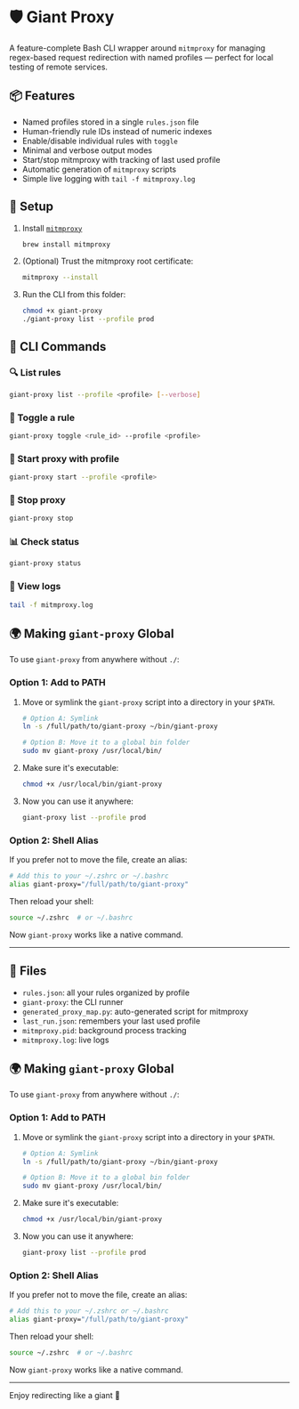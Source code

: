 # 🛡️ Giant Proxy

A feature-complete Bash CLI wrapper around `mitmproxy` for managing regex-based request redirection with named profiles — perfect for local testing of remote services.

## 📦 Features

- Named profiles stored in a single `rules.json` file
- Human-friendly rule IDs instead of numeric indexes
- Enable/disable individual rules with `toggle`
- Minimal and verbose output modes
- Start/stop mitmproxy with tracking of last used profile
- Automatic generation of `mitmproxy` scripts
- Simple live logging with `tail -f mitmproxy.log`

## 🚀 Setup

1. Install [`mitmproxy`](https://mitmproxy.org)
   ```bash
   brew install mitmproxy
   ```

2. (Optional) Trust the mitmproxy root certificate:
   ```bash
   mitmproxy --install
   ```

3. Run the CLI from this folder:
   ```bash
   chmod +x giant-proxy
   ./giant-proxy list --profile prod
   ```

## 🧰 CLI Commands

### 🔍 List rules

```bash
giant-proxy list --profile <profile> [--verbose]
```

### 🔁 Toggle a rule

```bash
giant-proxy toggle <rule_id> --profile <profile>
```

### 🚦 Start proxy with profile

```bash
giant-proxy start --profile <profile>
```

### 🛑 Stop proxy

```bash
giant-proxy stop
```

### 📊 Check status

```bash
giant-proxy status
```

### 📄 View logs

```bash
tail -f mitmproxy.log
```


## 🌍 Making `giant-proxy` Global

To use `giant-proxy` from anywhere without `./`:

### Option 1: Add to PATH

1. Move or symlink the `giant-proxy` script into a directory in your `$PATH`.

   ```bash
   # Option A: Symlink
   ln -s /full/path/to/giant-proxy ~/bin/giant-proxy

   # Option B: Move it to a global bin folder
   sudo mv giant-proxy /usr/local/bin/
   ```

2. Make sure it's executable:
   ```bash
   chmod +x /usr/local/bin/giant-proxy
   ```

3. Now you can use it anywhere:
   ```bash
   giant-proxy list --profile prod
   ```

### Option 2: Shell Alias

If you prefer not to move the file, create an alias:

```bash
# Add this to your ~/.zshrc or ~/.bashrc
alias giant-proxy="/full/path/to/giant-proxy"
```

Then reload your shell:

```bash
source ~/.zshrc  # or ~/.bashrc
```

Now `giant-proxy` works like a native command.


---

## 📁 Files

- `rules.json`: all your rules organized by profile
- `giant-proxy`: the CLI runner
- `generated_proxy_map.py`: auto-generated script for mitmproxy
- `last_run.json`: remembers your last used profile
- `mitmproxy.pid`: background process tracking
- `mitmproxy.log`: live logs


## 🌍 Making `giant-proxy` Global

To use `giant-proxy` from anywhere without `./`:

### Option 1: Add to PATH

1. Move or symlink the `giant-proxy` script into a directory in your `$PATH`.

   ```bash
   # Option A: Symlink
   ln -s /full/path/to/giant-proxy ~/bin/giant-proxy

   # Option B: Move it to a global bin folder
   sudo mv giant-proxy /usr/local/bin/
   ```

2. Make sure it's executable:
   ```bash
   chmod +x /usr/local/bin/giant-proxy
   ```

3. Now you can use it anywhere:
   ```bash
   giant-proxy list --profile prod
   ```

### Option 2: Shell Alias

If you prefer not to move the file, create an alias:

```bash
# Add this to your ~/.zshrc or ~/.bashrc
alias giant-proxy="/full/path/to/giant-proxy"
```

Then reload your shell:

```bash
source ~/.zshrc  # or ~/.bashrc
```

Now `giant-proxy` works like a native command.


---

Enjoy redirecting like a giant 🦣
